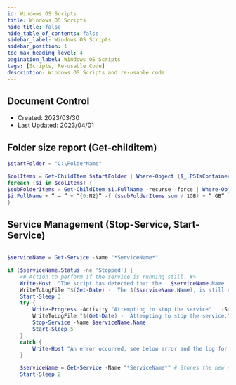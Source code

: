 ```yaml
---
id: Windows OS Scripts
title: Windows OS Scripts
hide_title: false
hide_table_of_contents: false
sidebar_label: Windows OS Scripts
sidebar_position: 1
toc_max_heading_level: 4 
pagination_label: Windows OS Scripts
tags: [Scripts, Re-usable Code]
description: Windows OS Scripts and re-usable code.
---
```


## Document Control

- Created: 2023/03/30
- Last Updated: 2023/04/01

## Folder size report (Get-childitem)

```powershell showLineNumbers
$startFolder = "C:\FolderName"

$colItems = Get-ChildItem $startFolder | Where-Object {$_.PSIsContainer -eq $true} | Sort-Object
foreach ($i in $colItems) {
$subFolderItems = Get-ChildItem $i.FullName -recurse -force | Where-Object {$_.PSIsContainer -eq $false} | Measure-Object -property Length -sum | Select-Object Sum
$i.FullName + ” — ” + “{0:N2}” -f ($subFolderItems.sum / 1GB) + ” GB”
}
```

## Service Management (Stop-Service, Start-Service)

```powershell showLineNumbers

$serviceName = Get-Service -Name "*ServiceName*"

if ($serviceName.Status -ne 'Stopped') {
    <# Action to perform if the service is running still. #>
    Write-Host  "The script has detected that the ' $serviceName.Name ' is still running." -ForegroundColor Yellow
    WriteToLogFile "$(Get-Date) -  The $($serviceName.Name), is still running."
    Start-Sleep 3
    try {
        Write-Progress -Activity "Attempting to stop the service"   -Status 'Stopping' 
        WriteToLogFile "$(Get-Date) -  Attempting to stop the service."
        Stop-Service -Name $serviceName.Name
        Start-Sleep 5
    }
    catch {
        Write-Host "An error occurred, see below error and the log for more information."
    }

    $serviceName = Get-Service -Name "*ServiceName*" # Stores the new service status in the variable.
    Start-Sleep 2
```
